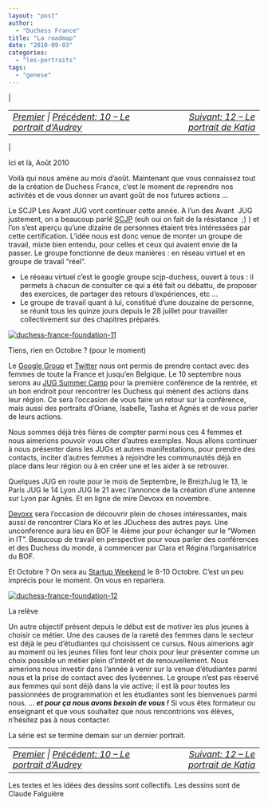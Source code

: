 ```yaml
---
layout: "post"
author: 
  - "Duchess France"
title: "La roadmap"
date: "2010-09-03"
categories: 
  - "les-portraits"
tags: 
  - "genese"
---
```


| <table border="0" width="100%"><tbody><tr><td style="font-size: 110%; font-style: italic; text-align: left;"><a href="http://www.duchess-france.org/rencontre-a-devoxx/">Premier</a> | <a href="http://www.duchess-france.org/portrait-audrey-neveu/">Précédent: 10 – Le portrait d’Audrey</a></td><td style="font-size: 110%; font-style: italic; text-align: right;"><a href="http://www.duchess-france.org/portrait-katia-aresti/">Suivant: 12 – Le portrait de Katia</a></td></tr></tbody></table> |

Ici et là, Août 2010

Voilà qui nous amène au mois d’août. Maintenant que vous connaissez tout de la création de Duchess France, c’est le moment de reprendre nos activités et de vous donner un avant goût de nos futures actions …

Le SCJP Les Avant JUG vont continuer cette année. A l’un des Avant  JUG justement, on a beaucoup parlé [SCJP](http://in.sun.com/training/certification/java/scjp.xml) (euh oui on fait de la résistance  ;) ) et l’on s’est aperçu qu’une dizaine de personnes étaient très intéressées par cette certification. L’idée nous est donc venue de monter un groupe de travail, mixte bien entendu, pour celles et ceux qui avaient envie de la passer. Le groupe fonctionne de deux manières : en réseau virtuel et en groupe de travail “réel”.

- Le réseau virtuel c’est le google groupe scjp-duchess, ouvert à tous : il permets à chacun de consulter ce qui a été fait ou débattu, de proposer des exercices, de partager des retours d’expériences, etc …
- Le groupe de travail quant à lui, constitué d’une douzaine de personne, se réunit tous les quinze jours depuis le 28 juillet pour travailler collectivement sur des chapitres préparés.

[![duchess-france-foundation-11](/assets/2010/09/2010-09-03-la-roadmap/4949417900_b0d07155fb.jpg)](http://www.flickr.com/photos/jduchess/4949417900/ "duchess-france-foundation-11 by jDuchess, on Flickr")

Tiens, rien en Octobre ? (pour le moment)

Le [Google Group](http://groups.google.fr/group/duchessfr) et [Twitter](http://twitter.com/duchessfr) nous ont permis de prendre contact avec des femmes de toute la France et jusqu’en Belgique. Le 10 septembre nous serons au [JUG Summer Camp](http://sites.google.com/site/jugsummercamp/) pour la première conférence de la rentrée, et un bon endroit pour rencontrer les Duchess qui mènent des actions dans leur région. Ce sera l’occasion de vous faire un retour sur la conférence, mais aussi des portraits d’Oriane, Isabelle, Tasha et Agnès et de vous parler de leurs actions.

Nous sommes déjà très fières de compter parmi nous ces 4 femmes et nous aimerions pouvoir vous citer d’autres exemples. Nous allons continuer à nous présenter dans les JUGs et autres manifestations, pour prendre des contacts, inciter d’autres femmes à rejoindre les communautés déjà en place dans leur région ou à en créer une et les aider à se retrouver.

Quelques JUG en route pour le mois de Septembre, le BreizhJug le 13, le Paris JUG le 14 Lyon JUG le 21 avec l’annonce de la création d’une antenne sur Lyon par Agnès. Et en ligne de mire Devoxx en novembre.

[Devoxx](http://www.devoxx.com/display/Devoxx2K10/Home) sera l’occasion de découvrir plein de choses intéressantes, mais aussi de rencontrer Clara Ko et les JDuchess des autres pays. Une unconference aura lieu en BOF le 4ième jour pour échanger sur le “Women in IT”. Beaucoup de travail en perspective pour vous parler des conférences et des Duchess du monde, à commencer par Clara et Régina l’organisatrice du BOF.

Et Octobre ? On sera au [Startup Weekend](http://paris.startupweekend.org/) le 8-10 Octobre. C’est un peu imprécis pour le moment. On vous en reparlera.

[![duchess-france-foundation-12](/assets/2010/09/2010-09-03-la-roadmap/4948828223_c1d1616855.jpg)](http://www.flickr.com/photos/jduchess/4948828223/ "duchess-france-foundation-12 by jDuchess, on Flickr")

La relève

Un autre objectif présent depuis le début est de motiver les plus jeunes à choisir ce métier. Une des causes de la rareté des femmes dans le secteur est déjà le peu d’étudiantes qui choisissent ce cursus. Nous aimerions agir au moment où les jeunes filles font leur choix pour leur présenter comme un choix possible un métier plein d’intérêt et de renouvellement. Nous aimerions nous investir dans l’année à venir sur la venue d’étudiantes parmi nous et la prise de contact avec des lycéennes. Le groupe n’est pas réservé aux femmes qui sont déjà dans la vie active; il est là pour toutes les passionnées de programmation et les étudiantes sont les bienvenues parmi nous. … **_et pour ça nous avons besoin de vous !_** Si vous êtes formateur ou enseignant et que vous souhaitez que nous rencontrions vos élèves, n’hésitez pas à nous contacter.

La série est se termine demain sur un dernier portrait.

<table border="0" width="100%"><tbody><tr><td style="font-size: 110%; font-style: italic; text-align: left;"><a href="http://www.duchess-france.org/rencontre-a-devoxx/">Premier</a> | <a href="http://www.duchess-france.org/portrait-audrey-neveu/">Précédent: 10 – Le portrait d’Audrey</a></td><td style="font-size: 110%; font-style: italic; text-align: right;"><a href="http://www.duchess-france.org/portrait-katia-aresti/">Suivant: 12 – Le portrait de Katia</a></td></tr></tbody></table>

Les textes et les idées des dessins sont collectifs. Les dessins sont de Claude Falguière
